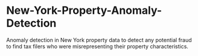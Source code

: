 # New-York-Property-Anomaly-Detection
Anomaly detection in New York property data to detect any potential fraud to find tax filers who were misrepresenting their property characteristics.
